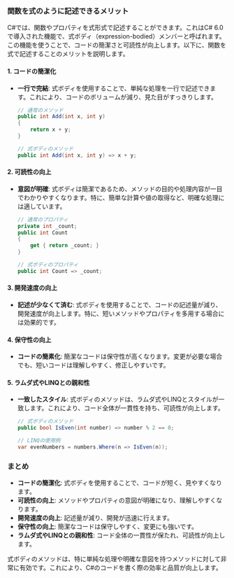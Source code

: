 ### 関数を式のように記述できるメリット

C#では、関数やプロパティを式形式で記述することができます。これはC# 6.0で導入された機能で、式ボディ（expression-bodied）メンバーと呼ばれます。この機能を使うことで、コードの簡潔さと可読性が向上します。以下に、関数を式で記述することのメリットを説明します。

#### 1. **コードの簡潔化**
- **一行で完結**: 式ボディを使用することで、単純な処理を一行で記述できます。これにより、コードのボリュームが減り、見た目がすっきりします。
    ```csharp
    // 通常のメソッド
    public int Add(int x, int y)
    {
        return x + y;
    }

    // 式ボディのメソッド
    public int Add(int x, int y) => x + y;
    ```

#### 2. **可読性の向上**
- **意図が明確**: 式ボディは簡潔であるため、メソッドの目的や処理内容が一目でわかりやすくなります。特に、簡単な計算や値の取得など、明確な処理には適しています。
    ```csharp
    // 通常のプロパティ
    private int _count;
    public int Count
    {
        get { return _count; }
    }

    // 式ボディのプロパティ
    public int Count => _count;
    ```

#### 3. **開発速度の向上**
- **記述が少なくて済む**: 式ボディを使用することで、コードの記述量が減り、開発速度が向上します。特に、短いメソッドやプロパティを多用する場合には効果的です。

#### 4. **保守性の向上**
- **コードの簡素化**: 簡潔なコードは保守性が高くなります。変更が必要な場合でも、短いコードは理解しやすく、修正しやすいです。

#### 5. **ラムダ式やLINQとの親和性**
- **一致したスタイル**: 式ボディのメソッドは、ラムダ式やLINQとスタイルが一致します。これにより、コード全体が一貫性を持ち、可読性が向上します。
    ```csharp
    // 式ボディのメソッド
    public bool IsEven(int number) => number % 2 == 0;

    // LINQの使用例
    var evenNumbers = numbers.Where(n => IsEven(n));
    ```

### まとめ

- **コードの簡潔化**: 式ボディを使用することで、コードが短く、見やすくなります。
- **可読性の向上**: メソッドやプロパティの意図が明確になり、理解しやすくなります。
- **開発速度の向上**: 記述量が減り、開発が迅速に行えます。
- **保守性の向上**: 簡潔なコードは保守しやすく、変更にも強いです。
- **ラムダ式やLINQとの親和性**: コード全体の一貫性が保たれ、可読性が向上します。

式ボディのメソッドは、特に単純な処理や明確な意図を持つメソッドに対して非常に有効です。これにより、C#のコードを書く際の効率と品質が向上します。
